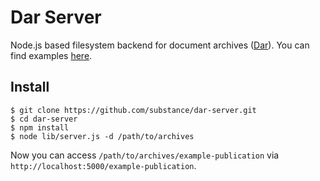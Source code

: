# Dar Server

Node.js based filesystem backend for document archives ([Dar](http://github.com/substance/dar)). You can find examples [here](https://github.com/substance/dar/tree/master/examples).

## Install

```
$ git clone https://github.com/substance/dar-server.git
$ cd dar-server
$ npm install
$ node lib/server.js -d /path/to/archives
```

Now you can access `/path/to/archives/example-publication` via `http://localhost:5000/example-publication`.
